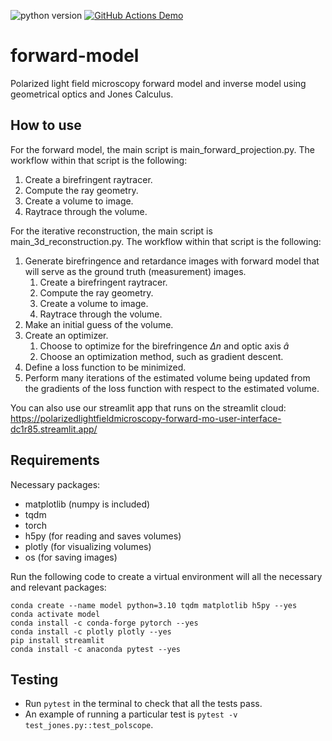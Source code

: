 ![python version](https://img.shields.io/badge/python-3.10-blue)
[![GitHub Actions Demo](https://github.com/PolarizedLightFieldMicroscopy/forward-model/actions/workflows/github-actions-demo.yml/badge.svg)](https://github.com/PolarizedLightFieldMicroscopy/forward-model/actions/workflows/github-actions-demo.yml)
# forward-model
Polarized light field microscopy forward model and inverse model using geometrical optics and Jones Calculus.

## How to use
For the forward model, the main script is main_forward_projection.py. The workflow within that script is the following:

1. Create a birefringent raytracer.
1. Compute the ray geometry.
1. Create a volume to image.
1. Raytrace through the volume.

For the iterative reconstruction, the main script is main_3d_reconstruction.py.
The workflow within that script is the following:
1. Generate birefringence and retardance images with forward model that will serve as the ground truth (measurement) images.
    1. Create a birefringent raytracer.
    1. Compute the ray geometry.
    1. Create a volume to image.
    1. Raytrace through the volume.
1. Make an initial guess of the volume.
1. Create an optimizer.
    1. Choose to optimize for the birefringence $\Delta n$ and optic axis $\hat{a}$
    1. Choose an optimization method, such as gradient descent.
1. Define a loss function to be minimized.
1. Perform many iterations of the estimated volume being updated from the gradients of the loss function with respect to the estimated volume. 

You can also use our streamlit app that runs on the streamlit cloud: https://polarizedlightfieldmicroscopy-forward-mo-user-interface-dc1r85.streamlit.app/

## Requirements

<!-- See environment.txt and environment.yml files. -->

Necessary packages:
- matplotlib (numpy is included)
- tqdm
- torch
- h5py (for reading and saves volumes)
- plotly (for visualizing volumes)
- os (for saving images)

Run the following code to create a virtual environment will all the necessary and relevant packages:
```
conda create --name model python=3.10 tqdm matplotlib h5py --yes
conda activate model
conda install -c conda-forge pytorch --yes
conda install -c plotly plotly --yes
pip install streamlit
conda install -c anaconda pytest --yes
```

## Testing
- Run ```pytest``` in the terminal to check that all the tests pass.
- An example of running a particular test is ```pytest -v test_jones.py::test_polscope```.